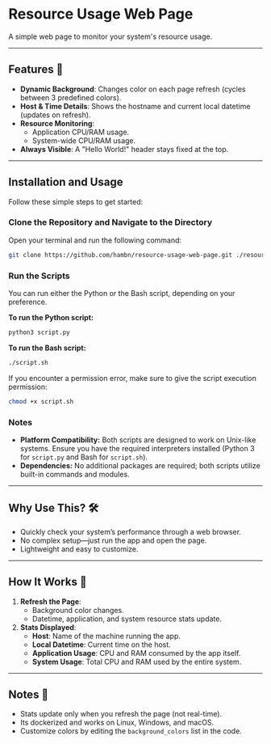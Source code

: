 # Resource Usage Web Page  
A simple web page to monitor your system's resource usage.  


---

## Features 🌟  
- **Dynamic Background**: Changes color on each page refresh (cycles between 3 predefined colors).  
- **Host & Time Details**: Shows the hostname and current local datetime (updates on refresh).  
- **Resource Monitoring**:  
  - Application CPU/RAM usage.  
  - System-wide CPU/RAM usage.  
- **Always Visible**: A "Hello World!" header stays fixed at the top.  

---

## Installation and Usage

Follow these simple steps to get started:

### Clone the Repository and Navigate to the Directory
Open your terminal and run the following command:

```bash
git clone https://github.com/hambn/resource-usage-web-page.git ./resource-usage-web-page && cd ./resource-usage-web-page
```

### Run the Scripts
You can run either the Python or the Bash script, depending on your preference.

**To run the Python script:**
```bash
python3 script.py
```
**To run the Bash script:**
```bash
./script.sh
```
If you encounter a permission error, make sure to give the script execution permission:
```bash
chmod +x script.sh
```
### Notes
- **Platform Compatibility:** Both scripts are designed to work on Unix-like systems. Ensure you have the required interpreters installed (Python 3 for `script.py` and Bash for `script.sh`).
- **Dependencies:** No additional packages are required; both scripts utilize built-in commands and modules.


---

## Why Use This? 🛠️  
- Quickly check your system’s performance through a web browser.  
- No complex setup—just run the app and open the page.  
- Lightweight and easy to customize.  

---

## How It Works 🔄  
1. **Refresh the Page**:  
   - Background color changes.  
   - Datetime, application, and system resource stats update.  
2. **Stats Displayed**:  
   - **Host**: Name of the machine running the app.  
   - **Local Datetime**: Current time on the host.  
   - **Application Usage**: CPU and RAM consumed by the app itself.  
   - **System Usage**: Total CPU and RAM used by the entire system.  

---

## Notes 📝
- Stats update only when you refresh the page (not real-time).
- Its dockerized and works on Linux, Windows, and macOS.
- Customize colors by editing the `background_colors` list in the code.


